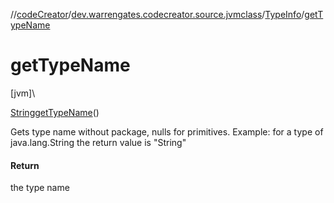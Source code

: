 //[codeCreator](../../../index.md)/[dev.warrengates.codecreator.source.jvmclass](../index.md)/[TypeInfo](index.md)/[getTypeName](get-type-name.md)

# getTypeName

[jvm]\

[String](https://docs.oracle.com/javase/8/docs/api/java/lang/String.html)[getTypeName](get-type-name.md)()

Gets type name without package, nulls for primitives. Example: for a type of java.lang.String the return value is &quot;String&quot;

#### Return

the type name
